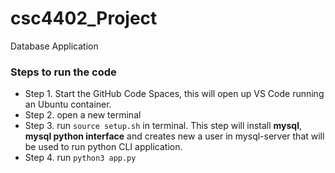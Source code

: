 # csc4402_Project
Database Application


### Steps to run the code

- Step 1. Start the GitHub Code Spaces, this will open up VS Code running an Ubuntu container.
- Step 2. open a new terminal
- Step 3. run `source setup.sh` in terminal. This step will install **mysql**, **mysql python interface** and creates new a user in mysql-server that will be used to run python CLI application.
- Step 4. run `python3 app.py`
